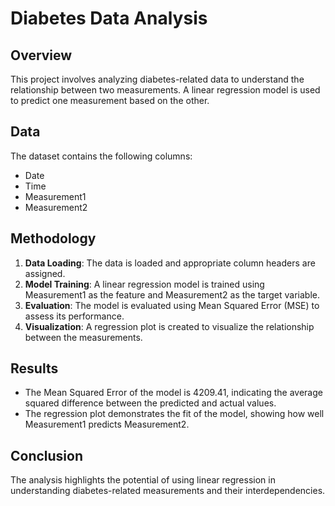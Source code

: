 
# Diabetes Data Analysis

## Overview
This project involves analyzing diabetes-related data to understand the relationship between two measurements. A linear regression model is used to predict one measurement based on the other.

## Data
The dataset contains the following columns:
- Date
- Time
- Measurement1
- Measurement2

## Methodology
1. **Data Loading**: The data is loaded and appropriate column headers are assigned.
2. **Model Training**: A linear regression model is trained using Measurement1 as the feature and Measurement2 as the target variable.
3. **Evaluation**: The model is evaluated using Mean Squared Error (MSE) to assess its performance.
4. **Visualization**: A regression plot is created to visualize the relationship between the measurements.

## Results
- The Mean Squared Error of the model is 4209.41, indicating the average squared difference between the predicted and actual values.
- The regression plot demonstrates the fit of the model, showing how well Measurement1 predicts Measurement2.

## Conclusion
The analysis highlights the potential of using linear regression in understanding diabetes-related measurements and their interdependencies.

